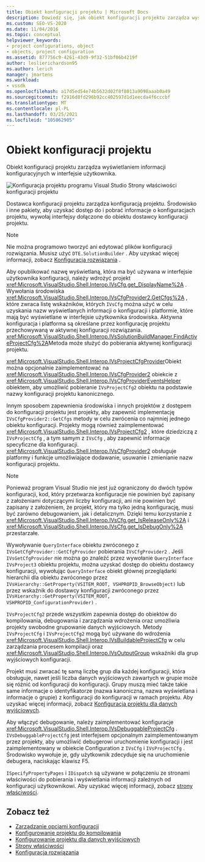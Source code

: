 ```yaml
---
title: Obiekt konfiguracji projektu | Microsoft Docs
description: Dowiedz się, jak obiekt konfiguracji projektu zarządza wyświetlaniem informacji konfiguracyjnych w interfejsie użytkownika.
ms.custom: SEO-VS-2020
ms.date: 11/04/2016
ms.topic: conceptual
helpviewer_keywords:
- project configurations, object
- objects, project configuration
ms.assetid: 877756c9-4261-43d9-9f32-51bf06b4219f
author: leslierichardson95
ms.author: lerich
manager: jmartens
ms.workload:
- vssdk
ms.openlocfilehash: a17d5ed54e74b5632d02f8f8013a9098aaab0a49
ms.sourcegitcommit: f2916d8fd296b92cc402597d1d1eecda4f6cccbf
ms.translationtype: MT
ms.contentlocale: pl-PL
ms.lasthandoff: 03/25/2021
ms.locfileid: "105062905"
---
```

# <a name="project-configuration-object"></a>Obiekt konfiguracji projektu
Obiekt konfiguracji projektu zarządza wyświetlaniem informacji konfiguracyjnych w interfejsie użytkownika.

 ![Konfiguracja projektu programu Visual Studio](../../extensibility/internals/media/vsprojectcfg.gif "vsProjectCfg") Strony właściwości konfiguracji projektu

 Dostawca konfiguracji projektu zarządza konfiguracją projektu. Środowisko i inne pakiety, aby uzyskać dostęp do i pobrać informacje o konfiguracjach projektu, wywołaj interfejsy dołączone do obiektu dostawcy konfiguracji projektu.

> [!NOTE]
> Nie można programowo tworzyć ani edytować plików konfiguracji rozwiązania. Musisz użyć `DTE.SolutionBuilder` . Aby uzyskać więcej informacji, zobacz [Konfiguracja rozwiązania](../../extensibility/internals/solution-configuration.md) .

 Aby opublikować nazwę wyświetlaną, która ma być używana w interfejsie użytkownika konfiguracji, należy wdrożyć projekt <xref:Microsoft.VisualStudio.Shell.Interop.IVsCfg.get_DisplayName%2A> . Wywołania środowiska <xref:Microsoft.VisualStudio.Shell.Interop.IVsCfgProvider2.GetCfgs%2A> , które zwraca listę wskaźników, których `IVsCfg` można użyć w celu uzyskania nazw wyświetlanych informacji o konfiguracji i platformie, które mają być wyświetlane w interfejsie użytkownika środowiska. Aktywna konfiguracja i platforma są określane przez konfigurację projektu przechowywaną w aktywnej konfiguracji rozwiązania. <xref:Microsoft.VisualStudio.Shell.Interop.IVsSolutionBuildManager.FindActiveProjectCfg%2A>Metoda może służyć do pobierania aktywnej konfiguracji projektu.

 <xref:Microsoft.VisualStudio.Shell.Interop.IVsProjectCfgProvider>Obiekt można opcjonalnie zaimplementować na <xref:Microsoft.VisualStudio.Shell.Interop.IVsCfgProvider2> obiekcie z <xref:Microsoft.VisualStudio.Shell.Interop.IVsCfgProviderEventsHelper> obiektem, aby umożliwić pobieranie `IVsProjectCfg2` obiektu na podstawie nazwy konfiguracji projektu kanonicznego.

 Innym sposobem zapewnienia środowiska i innych projektów z dostępem do konfiguracji projektu jest projekty, aby zapewnić implementację `IVsCfgProvider2::GetCfgs` metody w celu zwrócenia co najmniej jednego obiektu konfiguracji. Projekty mogą również zaimplementować <xref:Microsoft.VisualStudio.Shell.Interop.IVsProjectCfg2> , które dziedziczą z `IVsProjectCfg` , a tym samym z `IVsCfg` , aby zapewnić informacje specyficzne dla konfiguracji. <xref:Microsoft.VisualStudio.Shell.Interop.IVsCfgProvider2> obsługuje platformy i funkcje umożliwiające dodawanie, usuwanie i zmienianie nazw konfiguracji projektu.

> [!NOTE]
> Ponieważ program Visual Studio nie jest już ograniczony do dwóch typów konfiguracji, kod, który przetwarza konfiguracje nie powinien być zapisany z założeniami dotyczącymi liczby konfiguracji, ani nie powinien być zapisany z założeniem, że projekt, który ma tylko jedną konfigurację, musi być zarówno debugowaniem, jak i detalicznym. Dzięki temu korzystanie z <xref:Microsoft.VisualStudio.Shell.Interop.IVsCfg.get_IsReleaseOnly%2A> i <xref:Microsoft.VisualStudio.Shell.Interop.IVsCfg.get_IsDebugOnly%2A> przestarzałe.

 Wywoływanie `QueryInterface` obiektu zwróconego z `IVsGetCfgProvider::GetCfgProvider` pobierania `IVsCfgProvider2` . Jeśli `IVsGetCfgProvider` nie można go znaleźć przez wywołanie `QueryInterface` `IVsProject3` obiektu projektu, można uzyskać dostęp do obiektu dostawcy konfiguracji, wywołując `QueryInterface` obiekt głównej przeglądarki hierarchii dla obiektu zwróconego przez `IVsHierarchy::GetProperty(VSITEM_ROOT, VSHPROPID_BrowseObject)` lub przez wskaźnik do dostawcy konfiguracji zwróconego przez `IVsHierarchy::GetProperty(VSITEM_ROOT, VSHPROPID_ConfigurationProvider)` .

 `IVsProjectCfg2` przede wszystkim zapewnia dostęp do obiektów do kompilowania, debugowania i zarządzania wdrożenia oraz umożliwia projekty swobodne grupowanie danych wyjściowych. Metody `IVsProjectCfg` i `IVsProjectCfg2` mogą być używane do wdrożenia <xref:Microsoft.VisualStudio.Shell.Interop.IVsBuildableProjectCfg> w celu zarządzania procesem kompilacji oraz <xref:Microsoft.VisualStudio.Shell.Interop.IVsOutputGroup> wskaźniki dla grup wyjściowych konfiguracji.

 Projekt musi zwracać tę samą liczbę grup dla każdej konfiguracji, która obsługuje, nawet jeśli liczba danych wyjściowych zawartych w grupie może się różnić od konfiguracji do konfiguracji. Grupy muszą mieć także takie same informacje o identyfikatorze (nazwa kanoniczna, nazwa wyświetlana i informacje o grupie) z konfiguracji do konfiguracji w ramach projektu. Aby uzyskać więcej informacji, zobacz [Konfiguracja projektu dla danych wyjściowych](../../extensibility/internals/project-configuration-for-output.md).

 Aby włączyć debugowanie, należy zaimplementować konfiguracje <xref:Microsoft.VisualStudio.Shell.Interop.IVsDebuggableProjectCfg> . `IVsDebuggableProjectCfg` jest interfejsem opcjonalnym zaimplementowanym przez projekty, aby umożliwić debugerowi uruchomienie konfiguracji i jest zaimplementowany w obiekcie Configuration z `IVsCfg` i `IVsProjectCfg` . Środowisko wywołuje je, gdy użytkownik zdecyduje się na uruchomienie debugera, naciskając klawisz F5.

 `ISpecifyPropertyPages` i `IDispatch` są używane w połączeniu ze stronami właściwości do pobierania i wyświetlania informacji zależnych od konfiguracji użytkownikowi. Aby uzyskać więcej informacji, zobacz [strony właściwości](../../extensibility/internals/property-pages.md).

## <a name="see-also"></a>Zobacz też
- [Zarządzanie opcjami konfiguracji](../../extensibility/internals/managing-configuration-options.md)
- [Konfigurowanie projektu do kompilowania](../../extensibility/internals/project-configuration-for-building.md)
- [Konfigurowanie projektu dla danych wyjściowych](../../extensibility/internals/project-configuration-for-output.md)
- [Strony właściwości](../../extensibility/internals/property-pages.md)
- [Konfiguracja rozwiązania](../../extensibility/internals/solution-configuration.md)

